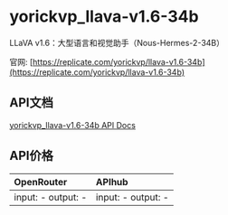 # yorickvp_llava-v1.6-34b

LLaVA v1.6：大型语言和视觉助手（Nous-Hermes-2-34B）

官网: [https://replicate.com/yorickvp/llava-v1.6-34b](https://replicate.com/yorickvp/llava-v1.6-34b)

## API文档

[yorickvp_llava-v1.6-34b API Docs](../apis/zh/yorickvp_llava-v1.6-34b.md)

## API价格

| OpenRouter | APIhub |
|:---|:---|
| input: - output: - | input: - output: - |
